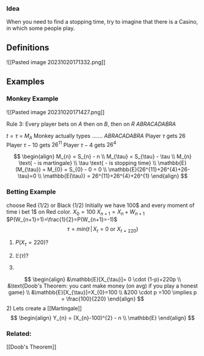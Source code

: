 
### Idea
When you need to find a stopping time, try to imagine that there is a Casino, in which some people play.


## Definitions

![[Pasted image 20231020171332.png]]


## Examples

### Monkey Example
![[Pasted image 20231020171427.png]]

Rule 3: 
Every player bets on $A$ then on $B$, then on $R$ $ABRACADABRA$

$t = \tau$ = $M_{A}$
Monkey actually types .......  $ABRACADABRA$
Player $\tau$ gets $26$
Player $\tau - 10$ gets $26^{11}$
Player $\tau-4$ gets $26^{4}$

$$
\begin{align}
M_{n} = S_{n} - n \\
M_{\tau} = S_{\tau} - \tau \\
M_{n} \text{ - is martingale} \\
\tau \text{ - is stopping time} \\
\mathbb{E}(M_{\tau}) = M_{0} = S_{0} - 0 = 0 \\
\mathbb{E}(26^{11}+26^{4}+26-\tau)=0 \\
\mathbb{E(\tau)} = 26^{11}+26^{4}+26^{1}
\end{align}
$$

### Betting Example

choose Red (1/2) or Black (1/2)
Initially we have 100$
and every moment of time i bet 1$ on Red color.
$X_{0} = 100$ 
$X_{n+1}=X_{n}+W_{n+1}$             $P(W_{n+1}=1)=\frac{1}{2}=P(W_{n+1}=-1)$
$$
\tau = min(t\,|\,X_{t}=0 \text{ or }X_{t=220})
$$
1) $P(X_{\tau}=220)$?
2) $\mathbb{E}(\tau)$?

1)
$$
\begin{align}
&\mathbb{E}[X_{\tau}]= 0 \cdot (1-p)+220p \\
&\text{Doob's Theorem: you cant make money (on avg) if you play a honest game} \\
&\mathbb{E}[X_{\tau}]=X_{0}=100 \\
&200 \cdot p =100 \implies p = \frac{100}{220}
\end{align} 
$$
2)
Lets create a [[Martingale]] 
$$
\begin{align}
Y_{n} = (X_{n}-100)^{2} - n  \\
\mathbb{E}
\end{align}
$$

### Related:
[[Doob's Theorem]]

